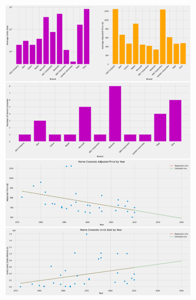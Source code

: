 ---
---
![average-units-sold-AND-average-price-by-brand](/assets/images/game-console/average-units-sold-AND-average-price-by-brand.png "average-units-sold-AND-average-price-by-brand")
![number-of-home-consoles-by-brand](/assets/images/game-console/number-of-home-consoles-by-brand.png "number-of-home-consoles-by-brand")
![price-prediction](/assets/images/game-console/price-prediction.png "price-prediction")
![units-sold-prediction](/assets/images/game-console/units-sold-prediction.png "units-sold-prediction")